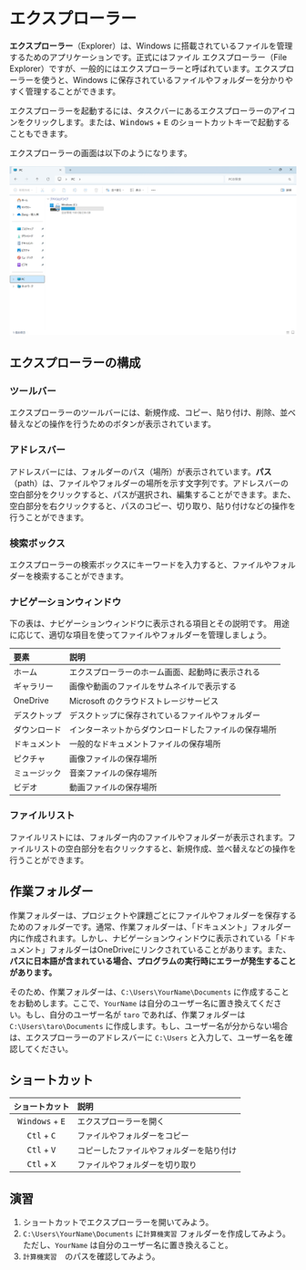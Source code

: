 # エクスプローラー

**エクスプローラー**（Explorer）は、Windows に搭載されているファイルを管理するためのアプリケーションです。正式にはファイル エクスプローラー（File Explorer）ですが、一般的にはエクスプローラーと呼ばれています。エクスプローラーを使うと、Windows に保存されているファイルやフォルダーを分かりやすく管理することができます。

エクスプローラーを起動するには、タスクバーにあるエクスプローラーのアイコンをクリックします。または、<kbd>Windows</kbd> + <kbd>E</kbd> のショートカットキーで起動することもできます。

エクスプローラーの画面は以下のようになります。

![エクスプローラー](./images/explorer/explorer.png)

## エクスプローラーの構成

### ツールバー

エクスプローラーのツールバーには、新規作成、コピー、貼り付け、削除、並べ替えなどの操作を行うためのボタンが表示されています。

### アドレスバー

アドレスバーには、フォルダーのパス（場所）が表示されています。**パス**（path）は、ファイルやフォルダーの場所を示す文字列です。アドレスバーの空白部分をクリックすると、パスが選択され、編集することができます。また、空白部分を右クリックすると、パスのコピー、切り取り、貼り付けなどの操作を行うことができます。

### 検索ボックス

エクスプローラーの検索ボックスにキーワードを入力すると、ファイルやフォルダーを検索することができます。

### ナビゲーションウィンドウ
下の表は、ナビゲーションウィンドウに表示される項目とその説明です。
用途に応じて、適切な項目を使ってファイルやフォルダーを管理しましょう。

| 要素         | 説明                                                 |
| :----------- | :--------------------------------------------------- |
| ホーム       | エクスプローラーのホーム画面、起動時に表示される     |
| ギャラリー   | 画像や動画のファイルをサムネイルで表示する           |
| OneDrive     | Microsoft のクラウドストレージサービス               |
| デスクトップ | デスクトップに保存されているファイルやフォルダー     |
| ダウンロード | インターネットからダウンロードしたファイルの保存場所 |
| ドキュメント | 一般的なドキュメントファイルの保存場所               |
| ピクチャ     | 画像ファイルの保存場所                               |
| ミュージック | 音楽ファイルの保存場所                               |
| ビデオ       | 動画ファイルの保存場所                               |

### ファイルリスト

ファイルリストには、フォルダー内のファイルやフォルダーが表示されます。ファイルリストの空白部分を右クリックすると、新規作成、並べ替えなどの操作を行うことができます。

## 作業フォルダー

作業フォルダーは、プロジェクトや課題ごとにファイルやフォルダーを保存するためのフォルダーです。通常、作業フォルダーは、「ドキュメント」フォルダー内に作成されます。しかし、ナビゲーションウィンドウに表示されている「ドキュメント」フォルダーはOneDriveにリンクされていることがあります。また、**パスに日本語が含まれている場合、プログラムの実行時にエラーが発生することがあります。**

そのため、作業フォルダーは、`C:\Users\YourName\Documents` に作成することをお勧めします。ここで、`YourName` は自分のユーザー名に置き換えてください。もし、自分のユーザー名が `taro` であれば、作業フォルダーは `C:\Users\taro\Documents` に作成します。もし、ユーザー名が分からない場合は、エクスプローラーのアドレスバーに `C:\Users` と入力して、ユーザー名を確認してください。

## ショートカット

|          ショートカット           | 説明                                     |
| :-------------------------------: | :--------------------------------------- |
| <kbd>Windows</kbd> + <kbd>E</kbd> | エクスプローラーを開く                   |
|   <kbd>Ctl</kbd> + <kbd>C</kbd>   | ファイルやフォルダーをコピー             |
|   <kbd>Ctl</kbd> + <kbd>V</kbd>   | コピーしたファイルやフォルダーを貼り付け |
|   <kbd>Ctl</kbd> + <kbd>X</kbd>   | ファイルやフォルダーを切り取り           |

## 演習

1. ショートカットでエクスプローラーを開いてみよう。
2. `C:\Users\YourName\Documents` に`計算機実習` フォルダーを作成してみよう。ただし、`YourName` は自分のユーザー名に置き換えること。
3. `計算機実習`　のパスを確認してみよう。